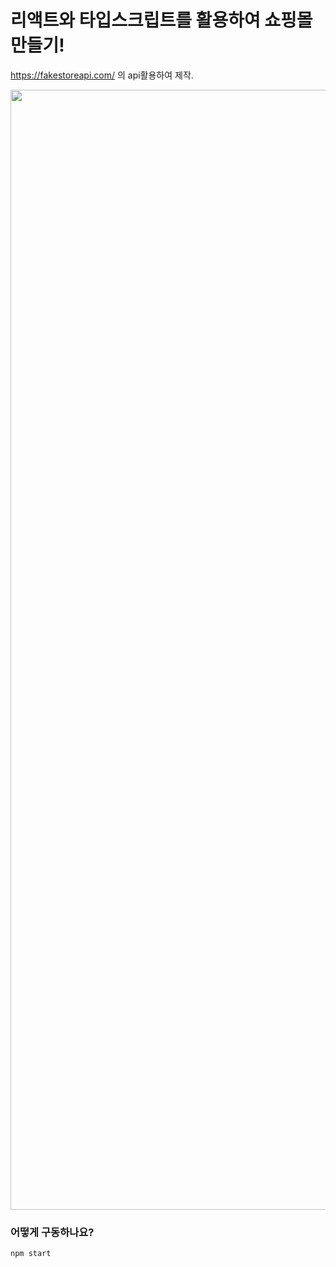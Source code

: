 # 리액트와 타입스크립트를 활용하여 쇼핑몰 만들기!

https://fakestoreapi.com/ 의 api활용하여 제작.

<img width="1792" src="https://user-images.githubusercontent.com/58625695/113867643-c3052300-97e9-11eb-8f97-43bb0c441762.png">

### 어떻게 구동하나요?
`npm start`
